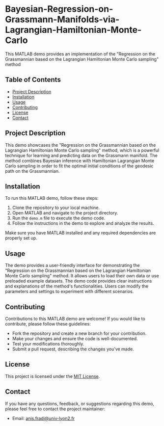 # Bayesian-Regression-on-Grassmann-Manifolds-via-Lagrangian-Hamiltonian-Monte-Carlo

This MATLAB demo provides an implementation of the "Regression on the Grassmannian based on the Lagrangian Hamiltonian Monte Carlo sampling" method 

## Table of Contents

- [Project Description](#project-description)
- [Installation](#installation)
- [Usage](#usage)
- [Contributing](#contributing)
- [License](#license)
- [Contact](#contact)

## Project Description

This demo showcases the "Regression on the Grassmannian based on the Lagrangian Hamiltonian Monte Carlo sampling" method, which is a powerful technique for learning and predicting data on the Grassmann manifold. The method combines Bayesian inference with Hamiltonian Lagrangian Monte Carlo sampling in order to fit the optimal initial conditions of the geodesic path on the Grassmannian.

## Installation

To run this MATLAB demo, follow these steps:

1. Clone the repository to your local machine.
2. Open MATLAB and navigate to the project directory.
3. Run the `demo.m` file to execute the demo code.
4. Follow the instructions in the demo to explore and analyze the results.

Make sure you have MATLAB installed and any required dependencies are properly set up.

## Usage

The demo provides a user-friendly interface for demonstrating the "Regression on the Grassmannian based on the Lagrangian Hamiltonian Monte Carlo sampling" method. It allows users to load their own data or use preloaded example datasets. The demo code provides clear instructions and explanations of the method's functionalities. Users can modify the parameters and settings to experiment with different scenarios.

## Contributing

Contributions to this MATLAB demo are welcome! If you would like to contribute, please follow these guidelines:

- Fork the repository and create a new branch for your contribution.
- Make your changes and ensure the code is well-documented.
- Test your modifications thoroughly.
- Submit a pull request, describing the changes you've made.

## License

This project is licensed under the [MIT License](LICENSE).

## Contact

If you have any questions, feedback, or suggestions regarding this demo, please feel free to contact the project maintainer:

- Email: anis.fradi@univ-lyon2.fr
